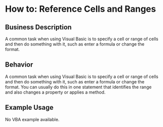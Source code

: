 # How to: Reference Cells and Ranges

## Business Description
A common task when using Visual Basic is to specify a cell or range of cells and then do something with it, such as enter a formula or change the format.

## Behavior
A common task when using Visual Basic is to specify a cell or range of cells and then do something with it, such as enter a formula or change the format. You can usually do this in one statement that identifies the range and also changes a property or applies a method.

## Example Usage
No VBA example available.